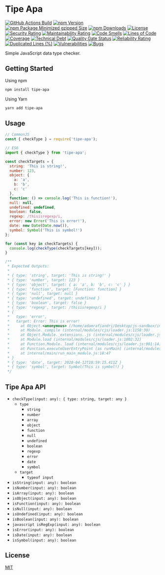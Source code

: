 # Tipe Apa

[![GitHub Actions Build](https://github.com/rafiandria23/tipe-apa/actions/workflows/ci.yaml/badge.svg)](https://github.com/rafiandria23/tipe-apa/actions/workflows/ci.yaml)
[![npm Version](https://img.shields.io/npm/v/tipe-apa)](https://npmjs.com/package/tipe-apa)
[![npm Package Minimized gzipped Size](https://img.shields.io/bundlejs/size/tipe-apa)](https://npmjs.com/package/tipe-apa)
[![npm Downloads](https://img.shields.io/npm/dm/tipe-apa)](https://npmjs.com/package/tipe-apa)
[![License](https://img.shields.io/npm/l/tipe-apa)](LICENSE)
[![Security Rating](https://sonarcloud.io/api/project_badges/measure?project=rafiandria23_tipe-apa&metric=security_rating)](https://sonarcloud.io/summary/new_code?id=rafiandria23_tipe-apa)
[![Maintainability Rating](https://sonarcloud.io/api/project_badges/measure?project=rafiandria23_tipe-apa&metric=sqale_rating)](https://sonarcloud.io/summary/new_code?id=rafiandria23_tipe-apa)
[![Code Smells](https://sonarcloud.io/api/project_badges/measure?project=rafiandria23_tipe-apa&metric=code_smells)](https://sonarcloud.io/summary/new_code?id=rafiandria23_tipe-apa)
[![Lines of Code](https://sonarcloud.io/api/project_badges/measure?project=rafiandria23_tipe-apa&metric=ncloc)](https://sonarcloud.io/summary/new_code?id=rafiandria23_tipe-apa)
[![Coverage](https://sonarcloud.io/api/project_badges/measure?project=rafiandria23_tipe-apa&metric=coverage)](https://sonarcloud.io/summary/new_code?id=rafiandria23_tipe-apa)
[![Technical Debt](https://sonarcloud.io/api/project_badges/measure?project=rafiandria23_tipe-apa&metric=sqale_index)](https://sonarcloud.io/summary/new_code?id=rafiandria23_tipe-apa)
[![Quality Gate Status](https://sonarcloud.io/api/project_badges/measure?project=rafiandria23_tipe-apa&metric=alert_status)](https://sonarcloud.io/summary/new_code?id=rafiandria23_tipe-apa)
[![Reliability Rating](https://sonarcloud.io/api/project_badges/measure?project=rafiandria23_tipe-apa&metric=reliability_rating)](https://sonarcloud.io/summary/new_code?id=rafiandria23_tipe-apa)
[![Duplicated Lines (%)](https://sonarcloud.io/api/project_badges/measure?project=rafiandria23_tipe-apa&metric=duplicated_lines_density)](https://sonarcloud.io/summary/new_code?id=rafiandria23_tipe-apa)
[![Vulnerabilities](https://sonarcloud.io/api/project_badges/measure?project=rafiandria23_tipe-apa&metric=vulnerabilities)](https://sonarcloud.io/summary/new_code?id=rafiandria23_tipe-apa)
[![Bugs](https://sonarcloud.io/api/project_badges/measure?project=rafiandria23_tipe-apa&metric=bugs)](https://sonarcloud.io/summary/new_code?id=rafiandria23_tipe-apa)

Simple JavaScript data type checker.

## Getting Started

Using npm

```sh
npm install tipe-apa
```

Using Yarn

```sh
yarn add tipe-apa
```

## Usage

```javascript
// CommonJS
const { checkType } = require('tipe-apa');

// ES6
import { checkType } from 'tipe-apa';

const checkTargets = {
  string: 'This is string!',
  number: 123,
  object: {
    a: 'a',
    b: 'b',
    c: 'c'
  },
  function: () => console.log('This is function!'),
  null: null,
  undefined: undefined,
  boolean: false,
  regexp: /thisisregexp/i,
  error: new Error('This is error!'),
  date: new Date(Date.now()),
  symbol: Symbol('This is symbol!')
};

for (const key in checkTargets) {
  console.log(checkType(checkTargets[key]));
}

/**
 * Expected Outputs:
 * 
 * { type: 'string', target: 'This is string!' }
 * { type: 'number', target: 123 }
 * { type: 'object', target: { a: 'a', b: 'b', c: 'c' } }
 * { type: 'function', target: [Function: function] }
 * { type: 'null', target: null }
 * { type: 'undefined', target: undefined }
 * { type: 'boolean', target: false }
 * { type: 'regexp', target: /thisisregexp/i }
 * {
 *   type: 'error',
 *   target: Error: This is error!
 *     at Object.<anonymous> (/home/adamrafiandri/Desktop/js-sandbox/index.js:16:10)
 *     at Module._compile (internal/modules/cjs/loader.js:1158:30)
 *     at Object.Module._extensions..js (internal/modules/cjs/loader.js:1178:10)
 *     at Module.load (internal/modules/cjs/loader.js:1002:32)
 *     at Function.Module._load (internal/modules/cjs/loader.js:901:14)
 *     at Function.executeUserEntryPoint [as runMain] (internal/modules/run_main.js:74:12)
 *     at internal/main/run_main_module.js:18:47
 * }
 * { type: 'date', target: 2020-04-12T10:59:15.411Z }
 * { type: 'symbol', target: Symbol(This is symbol!) }
 */
```

## Tipe Apa API

- `checkType(input: any): { type: string, target: any }`
  - `type`
    - `string`
    - `number`
    - `array`
    - `object`
    - `function`
    - `null`
    - `undefined`
    - `boolean`
    - `regexp`
    - `error`
    - `date`
    - `symbol`
  - `target`
    - `typeof input`
- `isString(input: any): boolean`
- `isNumber(input: any): boolean`
- `isArray(input: any): boolean`
- `isObject(input: any): boolean`
- `isFunction(input: any): boolean`
- `isNull(input: any): boolean`
- `isUndefined(input: any): boolean`
- `isBoolean(input: any): boolean`
- `javascript isRegExp(input: any): boolean`
- `isError(input: any): boolean`
- `isDate(input: any): boolean`
- `isSymbol(input: any): boolean`

## License

[MIT](LICENSE)
